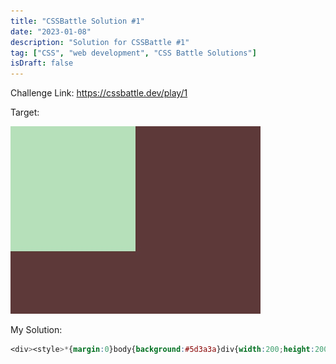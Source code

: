 ```yaml
---
title: "CSSBattle Solution #1"
date: "2023-01-08"
description: "Solution for CSSBattle #1"
tag: ["CSS", "web development", "CSS Battle Solutions"]
isDraft: false
---
```

  

Challenge Link: https://cssbattle.dev/play/1 

Target:  

![1](./1.jpg)

My Solution:

```css
<div><style>*{margin:0}body{background:#5d3a3a}div{width:200;height:200;background:#b5e0ba}
```